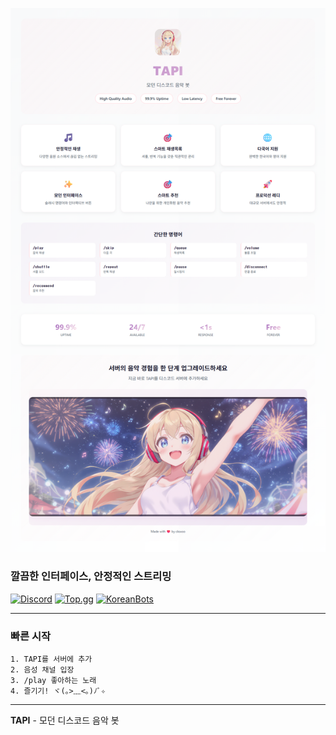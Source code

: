 ![TAPI 봇 설명](https://raw.githubusercontent.com/cksxoo/tapi/main/docs/descriptions/bot_description_for_image_kr.png)

### **깔끔한 인터페이스, 안정적인 스트리밍**

[![Discord](https://img.shields.io/badge/지원%20서버-7289DA?style=for-the-badge&logo=discord&logoColor=white)](https://discord.gg/b7Pw7xEzSw)
[![Top.gg](https://img.shields.io/badge/Top.gg%20투표-FF3366?style=for-the-badge&logo=discord&logoColor=white)](https://top.gg/bot/1157593204682657933/vote)
[![KoreanBots](https://img.shields.io/badge/한국%20디스코드리스트-5865F2?style=for-the-badge&logo=discord&logoColor=white)](https://koreanbots.dev/bots/1157593204682657933)

---

### **빠른 시작**

```
1. TAPI를 서버에 추가
2. 음성 채널 입장
3. /play 좋아하는 노래
4. 즐기기! ヾ(｡>﹏<｡)ﾉﾞ✧
```

---

**TAPI** - 모던 디스코드 음악 봇
